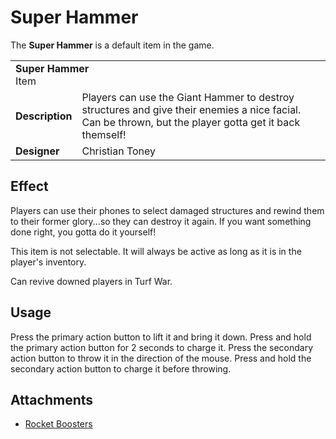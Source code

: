 # Super Hammer
The **Super Hammer** is a default item in the game.

<table>
  <tbody>
    <tr>
      <td colspan="2">
        <b>Super Hammer</b>
        <section>Item</section>
      </td>
    </tr>
    <tr>
      <td>
        <b>Description</b>
      </td>
      <td>Players can use the Giant Hammer to destroy structures and give their enemies a nice facial. Can be thrown, but the player gotta get it back themself!</td>
    </tr>
    <tr>
      <td>
        <b>Designer</b>
      </td>
      <td>Christian Toney</td>
    </tr>
  </tbody>
<table>

## Effect
Players can use their phones to select damaged structures and rewind them to their former glory...so they can destroy it again. If you want something done right, you gotta do it yourself!

This item is not selectable. It will always be active as long as it is in the player's inventory.

Can revive downed players in Turf War.

## Usage
Press the primary action button to lift it and bring it down. Press and hold the primary action button for 2 seconds to charge it. Press the secondary action button to throw it in the direction of the mouse. Press and hold the secondary action button to charge it before throwing.

## Attachments
* [Rocket Boosters](../attachments/rocket-booster.md#super-hammer)